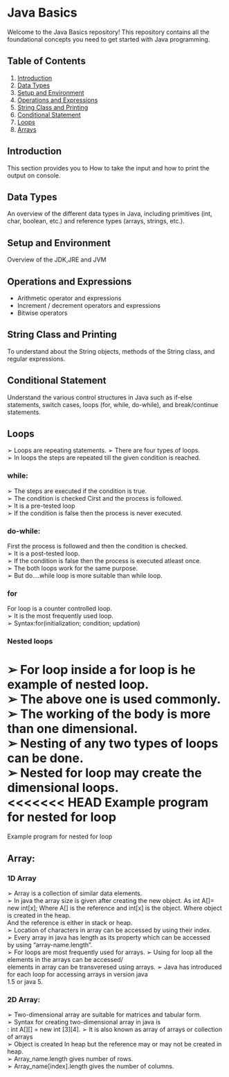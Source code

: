 
# Java Basics

Welcome to the Java Basics repository! This repository contains all the foundational concepts you need to get started with Java programming.

## Table of Contents

1. [Introduction](#introduction)
2. [Data Types](#data-types)
3. [Setup and Environment](#setup-and-environment)
4. [Operations and Expressions](#operations-and-expressions)
5. [String Class and Printing](#string-class-and-printing)
6. [Conditional Statement](#conditional-statement)
7. [Loops](#loops)
8. [Arrays](#arrays)


## Introduction
This section provides you to How to take the input and how to print the output on console.


## Data Types

An overview of the different data types in Java, including primitives (int, char, boolean, etc.) and reference types (arrays, strings, etc.).

## Setup and Environment

Overview of the JDK,JRE and JVM

## Operations and Expressions

- Arithmetic operator and expressions
- Increment / decrement operators and expressions
- Bitwise operators

## String Class and Printing

To understand about the String objects, methods of the String class, and regular expressions.

## Conditional Statement

Understand the various control structures in Java such as if-else statements, switch cases, loops (for, while, do-while), and break/continue statements.


## Loops
➢ Loops	are	repeating	statements.	
➢ There	are	four	types	of	loops.	
➢ In	loops	the	steps	are	repeated	till	the	given	condition	is	reached.	
### while:
➢ The	steps	are	executed	if	the	condition	is	true.	
➢ The	condition	is	checked	Cirst	and	the	process	is	followed.	
➢ It	is	a	pre-tested	loop	
➢ If	the	condition	is	false	then	the	process	is	never	executed.	

### do-while:
First	the	process	is	followed	and	then	the	condition	is	checked.	
➢ It	is	a	post-tested	loop.	
➢ If	the	condition	is	false	then	the	process	is	executed	atleast	once.	
➢ The	both	loops	work	for	the	same	purpose.	
➢ But	do….while	loop	is	more	suitable	than	while	loop.	

### for
For	loop	is	a	counter	controlled	loop.	
➢ It	is	the	most	frequently	used	loop.	
➢ Syntax:for(initialization;	condition;	updation)	

### Nested loops
➢ For	loop	inside	a	for	loop	is	he	example	of	nested	loop.		 	
➢ The	above	one	is	used	commonly.	
➢ The	working	of	the	body	is	more	than	one	dimensional.	
➢ Nesting	of	any	two	types	of	loops	can	be	done.	
➢ Nested	for	loop	may	create	the	dimensional	loops.	
<<<<<<< HEAD
Example	program	for	nested	for	loop	
=======
Example	program	for	nested	for	loop

## Array:
### 1D Array
➢ Array	is	a	collection	of	similar	data	elements.		
➢ In	java	the	array	size	is	given	after	creating	the	new	object.	
As			int	A[]=	new	int[x];	
Where	A[]	is	the	reference	and	int[x]	is	the	object.	
Where	object	is	created	in	the	heap.	
And	the	reference	is	either	in	stack	or	heap.	
➢ Location	of	characters	in	array	can	be	accessed	by	using	their	index.	
➢ Every	array	in	java	has	length	as	its	property	which	can	be	accessed	
by	using	“array-name.length”.	
➢ For	loops	are	most	frequently	used	for	arrays.	
➢ Using	for	loop	all	the	elements	in	the	arrays	can	be	accessed/	
elements	in	array	can	be	transveresed	using	arrays.	
➢ Java	has	introduced	for	each	loop	for	accessing	arrays	in	version	java	
1.5	or	java	5.	

### 2D Array:
➢ Two-dimensional	array	are	suitable	for	matrices	and	tabular	form.	
➢ Syntax	for	creating	two-dimensional	array	in	java	is		
:	int	A[][]	=	new	int	[3][4].	
➢ It	is	also	known	as	array	of	arrays	or	collection	of	arrays	
➢ Object	is	created	In	heap	but	the	reference	may	or	may	not	be	created	
in	heap.	
➢ Array_name.length	gives	number	of	rows.	
➢ Array_name[index].length	gives	the	number	of	columns.	

